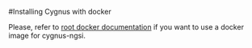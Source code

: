#Installing Cygnus with docker

Please, refer to [root docker documentation](docker/cygnus-ngsi/README.md) if you want to use a docker image for cygnus-ngsi.

